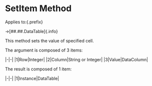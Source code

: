 # SetItem Method

Applies to:{.prefix}

→[##.##.DataTable]{.info}

This method sets the value of specified cell.

The argument is composed of 3 items:

|-|-|
|1|Row|Integer|
|2|Column|String or Integer|
|3|Value|DataColumn|

The result is composed of 1 item:

|-|-|
|1|Instance|DataTable|

